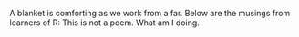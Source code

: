 A blanket is comforting as we work from a far.
Below are the musings from learners of R:
This is not a poem.
What am I doing.
